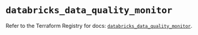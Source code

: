 # `databricks_data_quality_monitor`

Refer to the Terraform Registry for docs: [`databricks_data_quality_monitor`](https://registry.terraform.io/providers/databricks/databricks/1.94.0/docs/resources/data_quality_monitor).
